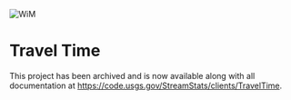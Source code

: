 ![WiM](wimlogo.png)


# Travel Time

This project has been archived and is now available along with all documentation at https://code.usgs.gov/StreamStats/clients/TravelTime.

